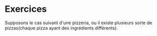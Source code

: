 # Exercices

Supposons le cas suivant d'une pizzeria, ou il existe plusieurs sorte de pizzas(chaque pizza ayant des ingrédients différents).